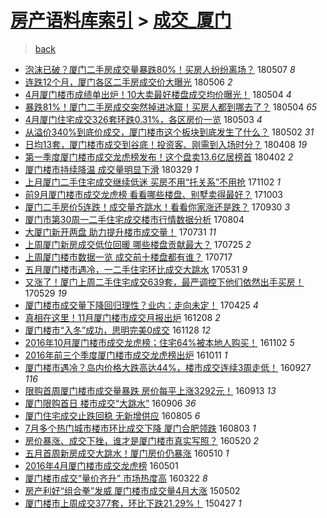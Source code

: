 [房产语料库索引](../../README.md)  > [成交_厦门](成交_厦门.md)
====
> [back](../README.md)

- [泡沫已破？厦门二手房成交量暴跌80%！买房人纷纷离场？](http://jkwz.applinzi.com/ittc/7100280592656761867.html#%E6%B3%A1%E6%B2%AB%E5%B7%B2%E7%A0%B4%EF%BC%9F%E5%8E%A6%E9%97%A8%E4%BA%8C%E6%89%8B%E6%88%BF%E6%88%90%E4%BA%A4%E9%87%8F%E6%9A%B4%E8%B7%8C80%25%EF%BC%81%E4%B9%B0%E6%88%BF%E4%BA%BA%E7%BA%B7%E7%BA%B7%E7%A6%BB%E5%9C%BA%EF%BC%9F) 180507 *8* 
- [连跌12个月，厦门各区二手房成交价大曝光](http://jkwz.applinzi.com/ittc/7099954380415697931.html#%E8%BF%9E%E8%B7%8C12%E4%B8%AA%E6%9C%88%EF%BC%8C%E5%8E%A6%E9%97%A8%E5%90%84%E5%8C%BA%E4%BA%8C%E6%89%8B%E6%88%BF%E6%88%90%E4%BA%A4%E4%BB%B7%E5%A4%A7%E6%9B%9D%E5%85%89) 180506 *2* 
- [4月厦门楼市成绩单出炉！10大卖最好楼盘成交均价曝光！](http://jkwz.applinzi.com/ittc/7099170416306422795.html#4%E6%9C%88%E5%8E%A6%E9%97%A8%E6%A5%BC%E5%B8%82%E6%88%90%E7%BB%A9%E5%8D%95%E5%87%BA%E7%82%89%EF%BC%8110%E5%A4%A7%E5%8D%96%E6%9C%80%E5%A5%BD%E6%A5%BC%E7%9B%98%E6%88%90%E4%BA%A4%E5%9D%87%E4%BB%B7%E6%9B%9D%E5%85%89%EF%BC%81) 180504 *4* 
- [暴跌81%！厦门二手房成交突然掉进冰窟！买房人都到哪去了？](http://jkwz.applinzi.com/ittc/7099170030220739600.html#%E6%9A%B4%E8%B7%8C81%25%EF%BC%81%E5%8E%A6%E9%97%A8%E4%BA%8C%E6%89%8B%E6%88%BF%E6%88%90%E4%BA%A4%E7%AA%81%E7%84%B6%E6%8E%89%E8%BF%9B%E5%86%B0%E7%AA%9F%EF%BC%81%E4%B9%B0%E6%88%BF%E4%BA%BA%E9%83%BD%E5%88%B0%E5%93%AA%E5%8E%BB%E4%BA%86%EF%BC%9F) 180504 *65* 
- [4月厦门住宅成交326套环跌0.31%，各区房价一览](http://jkwz.applinzi.com/ittc/7098864105496773639.html#4%E6%9C%88%E5%8E%A6%E9%97%A8%E4%BD%8F%E5%AE%85%E6%88%90%E4%BA%A4326%E5%A5%97%E7%8E%AF%E8%B7%8C0.31%25%EF%BC%8C%E5%90%84%E5%8C%BA%E6%88%BF%E4%BB%B7%E4%B8%80%E8%A7%88) 180503 *4* 
- [从溢价340%到底价成交，厦门楼市这个板块到底发生了什么？](http://jkwz.applinzi.com/ittc/7098508083498320907.html#%E4%BB%8E%E6%BA%A2%E4%BB%B7340%25%E5%88%B0%E5%BA%95%E4%BB%B7%E6%88%90%E4%BA%A4%EF%BC%8C%E5%8E%A6%E9%97%A8%E6%A5%BC%E5%B8%82%E8%BF%99%E4%B8%AA%E6%9D%BF%E5%9D%97%E5%88%B0%E5%BA%95%E5%8F%91%E7%94%9F%E4%BA%86%E4%BB%80%E4%B9%88%EF%BC%9F) 180502 *31* 
- [日均13套，厦门楼市成交到谷底！投资客、刚需到入场时分？](http://jkwz.applinzi.com/ittc/7089524277193999377.html#%E6%97%A5%E5%9D%8713%E5%A5%97%EF%BC%8C%E5%8E%A6%E9%97%A8%E6%A5%BC%E5%B8%82%E6%88%90%E4%BA%A4%E5%88%B0%E8%B0%B7%E5%BA%95%EF%BC%81%E6%8A%95%E8%B5%84%E5%AE%A2%E3%80%81%E5%88%9A%E9%9C%80%E5%88%B0%E5%85%A5%E5%9C%BA%E6%97%B6%E5%88%86%EF%BC%9F) 180408 *19* 
- [第一季度厦门楼市成交龙虎榜发布！这个盘卖13.6亿居榜首](http://jkwz.applinzi.com/ittc/7087298210211300358.html#%E7%AC%AC%E4%B8%80%E5%AD%A3%E5%BA%A6%E5%8E%A6%E9%97%A8%E6%A5%BC%E5%B8%82%E6%88%90%E4%BA%A4%E9%BE%99%E8%99%8E%E6%A6%9C%E5%8F%91%E5%B8%83%EF%BC%81%E8%BF%99%E4%B8%AA%E7%9B%98%E5%8D%9613.6%E4%BA%BF%E5%B1%85%E6%A6%9C%E9%A6%96) 180402 *2* 
- [厦门楼市持续降温 成交量明显下滑](http://jkwz.applinzi.com/ittc/7085844149410726922.html#%E5%8E%A6%E9%97%A8%E6%A5%BC%E5%B8%82%E6%8C%81%E7%BB%AD%E9%99%8D%E6%B8%A9+%E6%88%90%E4%BA%A4%E9%87%8F%E6%98%8E%E6%98%BE%E4%B8%8B%E6%BB%91) 180329 *1* 
- [上月厦门二手住宅成交继续低迷 买房不用“托关系”不用抢](http://jkwz.applinzi.com/ittc/7031301485659423760.html#%E4%B8%8A%E6%9C%88%E5%8E%A6%E9%97%A8%E4%BA%8C%E6%89%8B%E4%BD%8F%E5%AE%85%E6%88%90%E4%BA%A4%E7%BB%A7%E7%BB%AD%E4%BD%8E%E8%BF%B7+%E4%B9%B0%E6%88%BF%E4%B8%8D%E7%94%A8%E2%80%9C%E6%89%98%E5%85%B3%E7%B3%BB%E2%80%9D%E4%B8%8D%E7%94%A8%E6%8A%A2) 171102 *1* 
- [前9月厦门楼市成交龙虎榜 看看哪些楼盘、别墅卖得最好？](http://jkwz.applinzi.com/ittc/7020114022677087249.html#%E5%89%8D9%E6%9C%88%E5%8E%A6%E9%97%A8%E6%A5%BC%E5%B8%82%E6%88%90%E4%BA%A4%E9%BE%99%E8%99%8E%E6%A6%9C+%E7%9C%8B%E7%9C%8B%E5%93%AA%E4%BA%9B%E6%A5%BC%E7%9B%98%E3%80%81%E5%88%AB%E5%A2%85%E5%8D%96%E5%BE%97%E6%9C%80%E5%A5%BD%EF%BC%9F) 171003  
- [厦门二手房价5连跌！成交量齐跳水！看看你家涨还是跌？](http://jkwz.applinzi.com/ittc/7019166904856626192.html#%E5%8E%A6%E9%97%A8%E4%BA%8C%E6%89%8B%E6%88%BF%E4%BB%B75%E8%BF%9E%E8%B7%8C%EF%BC%81%E6%88%90%E4%BA%A4%E9%87%8F%E9%BD%90%E8%B7%B3%E6%B0%B4%EF%BC%81%E7%9C%8B%E7%9C%8B%E4%BD%A0%E5%AE%B6%E6%B6%A8%E8%BF%98%E6%98%AF%E8%B7%8C%EF%BC%9F) 170930 *3* 
- [厦门市第30周一二手住宅成交楼市行情数据分析](http://jkwz.applinzi.com/ittc/6997862918723732496.html#%E5%8E%A6%E9%97%A8%E5%B8%82%E7%AC%AC30%E5%91%A8%E4%B8%80%E4%BA%8C%E6%89%8B%E4%BD%8F%E5%AE%85%E6%88%90%E4%BA%A4%E6%A5%BC%E5%B8%82%E8%A1%8C%E6%83%85%E6%95%B0%E6%8D%AE%E5%88%86%E6%9E%90) 170804  
- [大厦门新开两盘 助力提升楼市成交量！](http://jkwz.applinzi.com/ittc/6996429663843648529.html#%E5%A4%A7%E5%8E%A6%E9%97%A8%E6%96%B0%E5%BC%80%E4%B8%A4%E7%9B%98+%E5%8A%A9%E5%8A%9B%E6%8F%90%E5%8D%87%E6%A5%BC%E5%B8%82%E6%88%90%E4%BA%A4%E9%87%8F%EF%BC%81) 170731 *11* 
- [上周厦门新房成交低位回暖 哪些楼盘贡献最大？](http://jkwz.applinzi.com/ittc/6994195795694584849.html#%E4%B8%8A%E5%91%A8%E5%8E%A6%E9%97%A8%E6%96%B0%E6%88%BF%E6%88%90%E4%BA%A4%E4%BD%8E%E4%BD%8D%E5%9B%9E%E6%9A%96+%E5%93%AA%E4%BA%9B%E6%A5%BC%E7%9B%98%E8%B4%A1%E7%8C%AE%E6%9C%80%E5%A4%A7%EF%BC%9F) 170725 *2* 
- [上周厦门楼市数据一览 成交前十楼盘都有谁？](http://jkwz.applinzi.com/ittc/6991322271300715536.html#%E4%B8%8A%E5%91%A8%E5%8E%A6%E9%97%A8%E6%A5%BC%E5%B8%82%E6%95%B0%E6%8D%AE%E4%B8%80%E8%A7%88+%E6%88%90%E4%BA%A4%E5%89%8D%E5%8D%81%E6%A5%BC%E7%9B%98%E9%83%BD%E6%9C%89%E8%B0%81%EF%BC%9F) 170717  
- [五月厦门楼市遇冷，一二手住宅环比成交大跳水](http://jkwz.applinzi.com/ittc/6973753993271444485.html#%E4%BA%94%E6%9C%88%E5%8E%A6%E9%97%A8%E6%A5%BC%E5%B8%82%E9%81%87%E5%86%B7%EF%BC%8C%E4%B8%80%E4%BA%8C%E6%89%8B%E4%BD%8F%E5%AE%85%E7%8E%AF%E6%AF%94%E6%88%90%E4%BA%A4%E5%A4%A7%E8%B7%B3%E6%B0%B4) 170531 *9* 
- [又涨了！厦门上周二手住宅成交639套，最严调控下他们依然出手买房！](http://jkwz.applinzi.com/ittc/6973042380302189573.html#%E5%8F%88%E6%B6%A8%E4%BA%86%EF%BC%81%E5%8E%A6%E9%97%A8%E4%B8%8A%E5%91%A8%E4%BA%8C%E6%89%8B%E4%BD%8F%E5%AE%85%E6%88%90%E4%BA%A4639%E5%A5%97%EF%BC%8C%E6%9C%80%E4%B8%A5%E8%B0%83%E6%8E%A7%E4%B8%8B%E4%BB%96%E4%BB%AC%E4%BE%9D%E7%84%B6%E5%87%BA%E6%89%8B%E4%B9%B0%E6%88%BF%EF%BC%81) 170529 *19* 
- [厦门楼市成交量下降回归理性？业内：走向未定！](http://jkwz.applinzi.com/ittc/6960428365327631365.html#%E5%8E%A6%E9%97%A8%E6%A5%BC%E5%B8%82%E6%88%90%E4%BA%A4%E9%87%8F%E4%B8%8B%E9%99%8D%E5%9B%9E%E5%BD%92%E7%90%86%E6%80%A7%EF%BC%9F%E4%B8%9A%E5%86%85%EF%BC%9A%E8%B5%B0%E5%90%91%E6%9C%AA%E5%AE%9A%EF%BC%81) 170425 *4* 
- [真相在这里！11月厦门楼市成交月报出炉](http://jkwz.applinzi.com/ittc/6909266916492706821.html#%E7%9C%9F%E7%9B%B8%E5%9C%A8%E8%BF%99%E9%87%8C%EF%BC%8111%E6%9C%88%E5%8E%A6%E9%97%A8%E6%A5%BC%E5%B8%82%E6%88%90%E4%BA%A4%E6%9C%88%E6%8A%A5%E5%87%BA%E7%82%89) 161208 *2* 
- [厦门楼市“入冬”成功，思明完美0成交](http://jkwz.applinzi.com/ittc/6905609393285891076.html#%E5%8E%A6%E9%97%A8%E6%A5%BC%E5%B8%82%E2%80%9C%E5%85%A5%E5%86%AC%E2%80%9D%E6%88%90%E5%8A%9F%EF%BC%8C%E6%80%9D%E6%98%8E%E5%AE%8C%E7%BE%8E0%E6%88%90%E4%BA%A4) 161128 *12* 
- [2016年10月厦门楼市成交龙虎榜；住宅64%被本地人购买！](http://jkwz.applinzi.com/ittc/6895829626332382212.html#2016%E5%B9%B410%E6%9C%88%E5%8E%A6%E9%97%A8%E6%A5%BC%E5%B8%82%E6%88%90%E4%BA%A4%E9%BE%99%E8%99%8E%E6%A6%9C%EF%BC%9B%E4%BD%8F%E5%AE%8564%25%E8%A2%AB%E6%9C%AC%E5%9C%B0%E4%BA%BA%E8%B4%AD%E4%B9%B0%EF%BC%81) 161102 *5* 
- [2016年前三个季度厦门楼市成交龙虎榜出炉](http://jkwz.applinzi.com/ittc/6887732677922259972.html#2016%E5%B9%B4%E5%89%8D%E4%B8%89%E4%B8%AA%E5%AD%A3%E5%BA%A6%E5%8E%A6%E9%97%A8%E6%A5%BC%E5%B8%82%E6%88%90%E4%BA%A4%E9%BE%99%E8%99%8E%E6%A6%9C%E5%87%BA%E7%82%89) 161011 *1* 
- [厦门楼市遇冷？岛内价格大跌高达44%，楼市成交连续3周走低！](http://jkwz.applinzi.com/ittc/6882491219388662788.html#%E5%8E%A6%E9%97%A8%E6%A5%BC%E5%B8%82%E9%81%87%E5%86%B7%EF%BC%9F%E5%B2%9B%E5%86%85%E4%BB%B7%E6%A0%BC%E5%A4%A7%E8%B7%8C%E9%AB%98%E8%BE%BE44%25%EF%BC%8C%E6%A5%BC%E5%B8%82%E6%88%90%E4%BA%A4%E8%BF%9E%E7%BB%AD3%E5%91%A8%E8%B5%B0%E4%BD%8E%EF%BC%81) 160927 *116* 
- [限购首周厦门楼市成交量暴跌 房价每平上涨3292元！](http://jkwz.applinzi.com/ittc/6877414720822313989.html#%E9%99%90%E8%B4%AD%E9%A6%96%E5%91%A8%E5%8E%A6%E9%97%A8%E6%A5%BC%E5%B8%82%E6%88%90%E4%BA%A4%E9%87%8F%E6%9A%B4%E8%B7%8C+%E6%88%BF%E4%BB%B7%E6%AF%8F%E5%B9%B3%E4%B8%8A%E6%B6%A83292%E5%85%83%EF%BC%81) 160913 *13* 
- [厦门限购首日 楼市成交“大跳水”](http://jkwz.applinzi.com/ittc/6874830764268585988.html#%E5%8E%A6%E9%97%A8%E9%99%90%E8%B4%AD%E9%A6%96%E6%97%A5+%E6%A5%BC%E5%B8%82%E6%88%90%E4%BA%A4%E2%80%9C%E5%A4%A7%E8%B7%B3%E6%B0%B4%E2%80%9D) 160906 *36* 
- [厦门住宅成交止跌回稳 无新增供应](http://jkwz.applinzi.com/ittc/6862884571070333957.html#%E5%8E%A6%E9%97%A8%E4%BD%8F%E5%AE%85%E6%88%90%E4%BA%A4%E6%AD%A2%E8%B7%8C%E5%9B%9E%E7%A8%B3+%E6%97%A0%E6%96%B0%E5%A2%9E%E4%BE%9B%E5%BA%94) 160805 *6* 
- [7月多个热门城市楼市环比成交下降 厦门合肥领跌](http://jkwz.applinzi.com/ittc/6862161468392473604.html#7%E6%9C%88%E5%A4%9A%E4%B8%AA%E7%83%AD%E9%97%A8%E5%9F%8E%E5%B8%82%E6%A5%BC%E5%B8%82%E7%8E%AF%E6%AF%94%E6%88%90%E4%BA%A4%E4%B8%8B%E9%99%8D+%E5%8E%A6%E9%97%A8%E5%90%88%E8%82%A5%E9%A2%86%E8%B7%8C) 160803 *1* 
- [房价暴涨、成交下挫，谁才是厦门楼市真实写照？](http://jkwz.applinzi.com/ittc/6834234525567419396.html#%E6%88%BF%E4%BB%B7%E6%9A%B4%E6%B6%A8%E3%80%81%E6%88%90%E4%BA%A4%E4%B8%8B%E6%8C%AB%EF%BC%8C%E8%B0%81%E6%89%8D%E6%98%AF%E5%8E%A6%E9%97%A8%E6%A5%BC%E5%B8%82%E7%9C%9F%E5%AE%9E%E5%86%99%E7%85%A7%EF%BC%9F) 160520 *2* 
- [五月首周新房成交大跳水！厦门房价仍暴涨](http://jkwz.applinzi.com/ittc/6830680142338589700.html#%E4%BA%94%E6%9C%88%E9%A6%96%E5%91%A8%E6%96%B0%E6%88%BF%E6%88%90%E4%BA%A4%E5%A4%A7%E8%B7%B3%E6%B0%B4%EF%BC%81%E5%8E%A6%E9%97%A8%E6%88%BF%E4%BB%B7%E4%BB%8D%E6%9A%B4%E6%B6%A8) 160510 *1* 
- [2016年4月厦门楼市成交龙虎榜](http://jkwz.applinzi.com/ittc/6827252703075763205.html#2016%E5%B9%B44%E6%9C%88%E5%8E%A6%E9%97%A8%E6%A5%BC%E5%B8%82%E6%88%90%E4%BA%A4%E9%BE%99%E8%99%8E%E6%A6%9C) 160501  
- [厦门楼市成交“量价齐升” 市场热度高](http://jkwz.applinzi.com/ittc/6812458331943732228.html#%E5%8E%A6%E9%97%A8%E6%A5%BC%E5%B8%82%E6%88%90%E4%BA%A4%E2%80%9C%E9%87%8F%E4%BB%B7%E9%BD%90%E5%8D%87%E2%80%9D+%E5%B8%82%E5%9C%BA%E7%83%AD%E5%BA%A6%E9%AB%98) 160322 *8* 
- [房产利好“组合拳”发威 厦门楼市成交量4月大涨](http://jkwz.applinzi.com/ittc/547650611410216398.html#%E6%88%BF%E4%BA%A7%E5%88%A9%E5%A5%BD%E2%80%9C%E7%BB%84%E5%90%88%E6%8B%B3%E2%80%9D%E5%8F%91%E5%A8%81+%E5%8E%A6%E9%97%A8%E6%A5%BC%E5%B8%82%E6%88%90%E4%BA%A4%E9%87%8F4%E6%9C%88%E5%A4%A7%E6%B6%A8) 150502  
- [厦门楼市上周成交377套，环比下跌21.29%！](http://jkwz.applinzi.com/ittc/547650611408015904.html#%E5%8E%A6%E9%97%A8%E6%A5%BC%E5%B8%82%E4%B8%8A%E5%91%A8%E6%88%90%E4%BA%A4377%E5%A5%97%EF%BC%8C%E7%8E%AF%E6%AF%94%E4%B8%8B%E8%B7%8C21.29%25%EF%BC%81) 150427 *1* 
